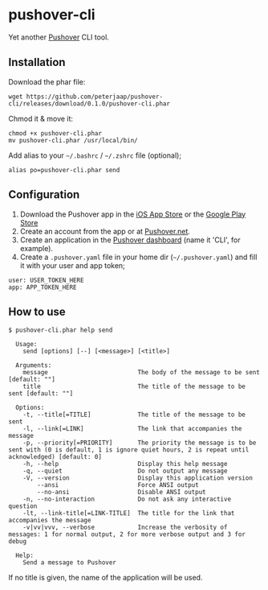 # pushover-cli

Yet another [Pushover](https://www.pushover.net) CLI tool.

## Installation

Download the phar file:

```
wget https://github.com/peterjaap/pushover-cli/releases/download/0.1.0/pushover-cli.phar
```

Chmod it & move it:

```
chmod +x pushover-cli.phar
mv pushover-cli.phar /usr/local/bin/
```

Add alias to your `~/.bashrc` / `~/.zshrc` file (optional);

```
alias po=pushover-cli.phar send
```

## Configuration

1. Download the Pushover app in the [iOS App Store](https://itunes.apple.com/nl/app/pushover-notifications/id506088175?mt=8) or the [Google Play Store](https://play.google.com/store/apps/details?id=net.superblock.pushover&hl=nl)
1. Create an account from the app or at [Pushover.net](https://www.pushover.net).
1. Create an application in the [Pushover dashboard](https://pushover.net/apps/build) (name it 'CLI', for example).
1. Create a `.pushover.yaml` file in your home dir (`~/.pushover.yaml`) and fill it with your user and app token;

```
user: USER_TOKEN_HERE
app: APP_TOKEN_HERE
```

## How to use

```
$ pushover-cli.phar help send

  Usage:
    send [options] [--] [<message>] [<title>]
  
  Arguments:
    message                         The body of the message to be sent [default: ""]
    title                           The title of the message to be sent [default: ""]
  
  Options:
    -t, --title[=TITLE]             The title of the message to be sent
    -l, --link[=LINK]               The link that accompanies the message
    -p, --priority[=PRIORITY]       The priority the message is to be sent with (0 is default, 1 is ignore quiet hours, 2 is repeat until acknowledged) [default: 0]
    -h, --help                      Display this help message
    -q, --quiet                     Do not output any message
    -V, --version                   Display this application version
        --ansi                      Force ANSI output
        --no-ansi                   Disable ANSI output
    -n, --no-interaction            Do not ask any interactive question
    -lt, --link-title[=LINK-TITLE]  The title for the link that accompanies the message
    -v|vv|vvv, --verbose            Increase the verbosity of messages: 1 for normal output, 2 for more verbose output and 3 for debug
  
  Help:
    Send a message to Pushover

```

If no title is given, the name of the application will be used.